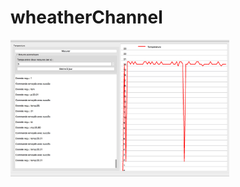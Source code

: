 # wheatherChannel
<img src="https://github.com/arnauddm/wheatherChannel/blob/master/screenshot.png" width="350"/>
